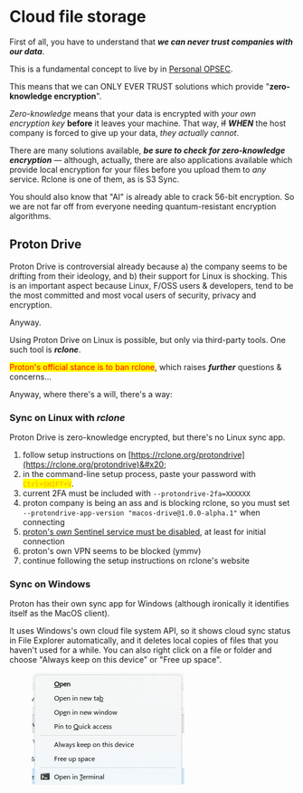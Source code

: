 # Cloud file storage

First of all, you have to understand that _**we can never trust companies with our data**_.

This is a fundamental concept to live by in [Personal OPSEC](https://duckduckgo.com/?q=personal+opsec).&#x20;

This means that we can ONLY EVER TRUST solutions which provide "**zero-knowledge encryption**".

_Zero-knowledge_ means that your data is encrypted with _your own encryption key_ **before** it leaves your machine. That way, ~~if~~ _**WHEN**_ the host company is forced to give up your data, _they actually cannot_.



There are many solutions available, _**be sure to check for zero-knowledge encryption**_ — although, actually, there are also applications available which provide local encryption for your files before you upload them to _any_ service. Rclone is one of them, as is S3 Sync.&#x20;

You should also know that "AI" is already able to crack 56-bit encryption. So we are not far off from everyone needing quantum-resistant encryption algorithms.



## Proton Drive

Proton Drive is controversial already because a) the company seems to be drifting from their ideology, and b) their support for Linux is shocking. This is an important aspect because Linux, F/OSS users & developers, tend to be the most committed and most vocal users of security, privacy and encryption.

Anyway.

Using Proton Drive on Linux is possible, but only via third-party tools. One such tool is _**rclone**_.

<mark style="color:red;">Proton's official stance is to ban rclone</mark>, which raises _**further**_ questions & concerns...

Anyway, where there's a will, there's a way:

### Sync on Linux with _rclone_

Proton Drive is zero-knowledge encrypted, but there's no Linux sync app.

1. follow setup instructions on [https://rclone.org/protondrive](https://rclone.org/protondrive)&#x20;
2. in the command-line setup process, paste your password with <mark style="color:orange;">`Ctrl+SHIFT+V`</mark>.
3. current 2FA must be included with `--protondrive-2fa=XXXXXX`
4. proton company is being an ass and is blocking rclone, so you must set `--protondrive-app-version "macos-drive@1.0.0-alpha.1"` when connecting
5. [proton's _own_ Sentinel service must be disabled](https://account.proton.me/mail/security), at least for initial connection
6. proton's own VPN seems to be blocked (ymmv)
7. continue following the setup instructions on rclone's website

### Sync on Windows

Proton has their own sync app for Windows (although ironically it identifies itself as the MacOS client).

It uses Windows's own cloud file system API, so it shows cloud sync status in File Explorer automatically, and it deletes local copies of files that you haven't used for a while. You can also right click on a file or folder and choose "Always keep on this device" or "Free up space".

<figure><img src="../.gitbook/assets/image.png" alt=""><figcaption></figcaption></figure>

